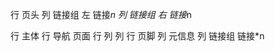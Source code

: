 行 页头
    列 链接组 左
        链接*n
    列 链接组 右
        链接*n

行 主体
    行 导航 页面
    行 
        列
        列
行 页脚
    列 元信息
    列 链接组
        链接*n